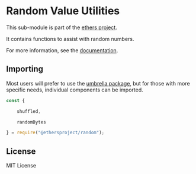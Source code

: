 # Random Value Utilities

This sub-module is part of the [ethers project](https://github.com/ethers-io/ethers.js).

It contains functions to assist with random numbers.

For more information, see the [documentation](https://docs.ethers.io/v5/api/utils/bytes/#byte-manipulation--random-bytes).

## Importing

Most users will prefer to use the [umbrella package](https://www.npmjs.com/package/ethers), but for those with more specific needs, individual components can be imported.

```javascript
const {

    shuffled,

    randomBytes

} = require("@ethersproject/random");
```

## License

MIT License

